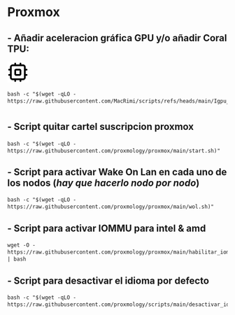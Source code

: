 # Proxmox

## - Añadir aceleracion gráfica GPU y/o añadir Coral TPU: 
![Ícono de CPU](https://raw.githubusercontent.com/lucide-icons/lucide/master/icons/cpu.svg)

```
bash -c "$(wget -qLO - https://raw.githubusercontent.com/MacRimi/scripts/refs/heads/main/Igpu_and_coral.sh)"
```

#


## - **Script quitar cartel suscripcion proxmox**

```
bash -c "$(wget -qLO - https://raw.githubusercontent.com/proxmology/proxmox/main/start.sh)"
```

## - **Script para activar Wake On Lan en cada uno de los nodos (*hay que hacerlo nodo por nodo*)**

```
bash -c "$(wget -qLO - https://raw.githubusercontent.com/proxmology/proxmox/main/wol.sh)"

```

## - **Script para activar IOMMU para intel & amd**

```
wget -O - https://raw.githubusercontent.com/proxmology/proxmox/main/habilitar_iommu.sh | bash

```
## - **Script para desactivar el idioma por defecto**

```
bash -c "$(wget -qLO - https://raw.githubusercontent.com/proxmology/scripts/main/desactivar_idioma_defecto.sh)"

```
